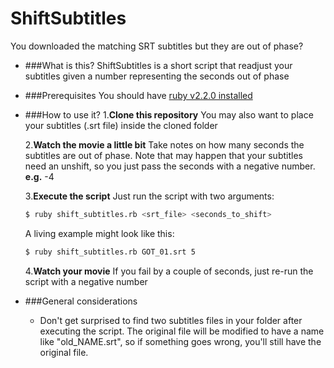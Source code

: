# ShiftSubtitles
You downloaded the matching SRT subtitles but they are out of phase?

* ###What is this?
ShiftSubtitles is a short script that readjust your subtitles given a number representing the seconds out of phase

* ###Prerequisites
You should have [ruby v2.2.0 installed](https://www.ruby-lang.org/en/documentation/installation/ "Install Ruby")

* ###How to use it?
  1.**Clone this repository** You may also want to place your subtitles (.srt file) inside the cloned folder

  2.**Watch the movie a little bit** Take notes on how many seconds the subtitles are out of phase.
  Note that may happen that your subtitles need an unshift, so you just pass the seconds with a negative number. **e.g.** -4

  3.**Execute the script** Just run the script with two arguments:
  ```sh
  $ ruby shift_subtitles.rb <srt_file> <seconds_to_shift>
  ```
  A living example might look like this:
  ```sh
  $ ruby shift_subtitles.rb GOT_01.srt 5
  ```

  4.**Watch your movie** If you fail by a couple of seconds, just re-run the script with a negative number

* ###General considerations
  * Don't get surprised to find two subtitles files in your folder after executing the script. The original file will be modified to have a name like "old_NAME.srt", so if something goes wrong, you'll still have the original file.
